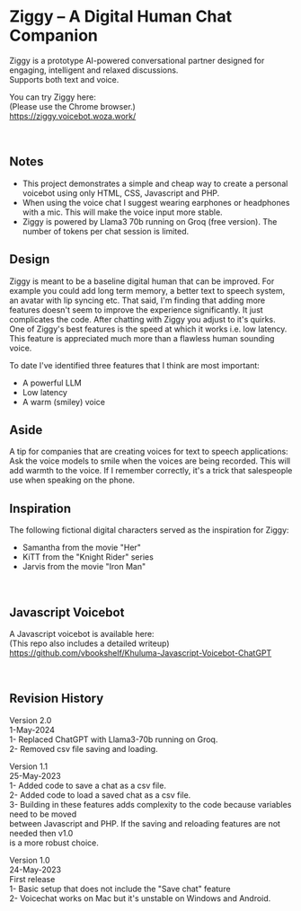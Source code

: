# Ziggy – A Digital Human Chat Companion
Ziggy is a prototype AI-powered conversational partner designed for engaging, intelligent and relaxed discussions.<br>
Supports both text and voice.

You can try Ziggy here:<br>
(Please use the Chrome browser.)<br>
https://ziggy.voicebot.woza.work/

<br>

## Notes

- This project demonstrates a simple and cheap way to create a personal voicebot using only HTML, CSS, Javascript and PHP.
- When using the voice chat I suggest wearing earphones or headphones with a mic. This will make the voice input more stable.
- Ziggy is powered by Llama3 70b running on Groq (free version). The number of tokens per chat session is limited.

## Design

Ziggy is meant to be a baseline digital human that can be improved. For example you could add long term memory, a better text to speech system, an avatar with lip syncing etc. That said, I'm finding that adding more features doesn't seem to improve the experience significantly. It just complicates the code. After chatting with Ziggy you adjust to it's quirks. One of Ziggy's best features is the speed at which it works i.e. low latency. This feature is appreciated much more than a flawless human sounding voice.

To date I've identified three features that I think are most important:
- A powerful LLM
- Low latency
- A warm (smiley) voice

## Aside

A tip for companies that are creating voices for text to speech applications: Ask the voice models to smile when the voices are being recorded. This will add warmth to the voice. If I remember correctly, it's a trick that salespeople use when speaking on the phone.

## Inspiration

The following fictional digital characters served as the inspiration for Ziggy:
- Samantha from the movie "Her"
- KiTT from the "Knight Rider" series
- Jarvis from the movie "Iron Man"

<br>

## Javascript Voicebot
A Javascript voicebot is available here:<br>
(This repo also includes a detailed writeup)<br>
https://github.com/vbookshelf/Khuluma-Javascript-Voicebot-ChatGPT

<br>

## Revision History

Version 2.0<br>
1-May-2024<br>
1- Replaced ChatGPT with Llama3-70b running on Groq.<br>
2- Removed csv file saving and loading.<br>


Version 1.1<br>
25-May-2023<br>
1- Added code to save a chat as a csv file.<br>
2- Added code to load a saved chat as a csv file.<br>
3- Building in these features adds complexity to the code because variables need to be moved<br>
between Javascript and PHP. If the saving and reloading features are not needed then v1.0<br>
is a more robust choice.

Version 1.0<br>
24-May-2023<br>
First release<br>
1- Basic setup that does not include the "Save chat" feature<br>
2- Voicechat works on Mac but it's unstable on Windows and Android.

